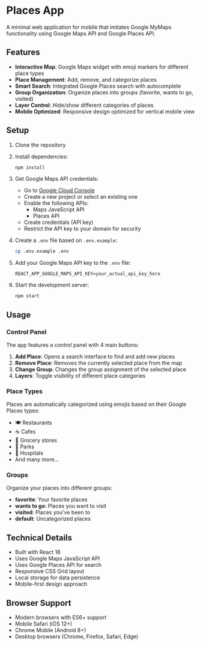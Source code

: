 # Places App

A minimal web application for mobile that imitates Google MyMaps functionality using Google Maps API and Google Places API.

## Features

- **Interactive Map**: Google Maps widget with emoji markers for different place types
- **Place Management**: Add, remove, and categorize places
- **Smart Search**: Integrated Google Places search with autocomplete
- **Group Organization**: Organize places into groups (favorite, wants to go, visited)
- **Layer Control**: Hide/show different categories of places
- **Mobile Optimized**: Responsive design optimized for vertical mobile view

## Setup

1. Clone the repository
2. Install dependencies:
   ```bash
   npm install
   ```

3. Get Google Maps API credentials:
   - Go to [Google Cloud Console](https://console.cloud.google.com/)
   - Create a new project or select an existing one
   - Enable the following APIs:
     - Maps JavaScript API
     - Places API
   - Create credentials (API key)
   - Restrict the API key to your domain for security

4. Create a `.env` file based on `.env.example`:
   ```bash
   cp .env.example .env
   ```

5. Add your Google Maps API key to the `.env` file:
   ```
   REACT_APP_GOOGLE_MAPS_API_KEY=your_actual_api_key_here
   ```

6. Start the development server:
   ```bash
   npm start
   ```

## Usage

### Control Panel

The app features a control panel with 4 main buttons:

1. **Add Place**: Opens a search interface to find and add new places
2. **Remove Place**: Removes the currently selected place from the map
3. **Change Group**: Changes the group assignment of the selected place
4. **Layers**: Toggle visibility of different place categories

### Place Types

Places are automatically categorized using emojis based on their Google Places types:
- 🍽️ Restaurants
- ☕ Cafes
- 🛒 Grocery stores
- 🌳 Parks
- 🏥 Hospitals
- And many more...

### Groups

Organize your places into different groups:
- **favorite**: Your favorite places
- **wants to go**: Places you want to visit
- **visited**: Places you've been to
- **default**: Uncategorized places

## Technical Details

- Built with React 18
- Uses Google Maps JavaScript API
- Uses Google Places API for search
- Responsive CSS Grid layout
- Local storage for data persistence
- Mobile-first design approach

## Browser Support

- Modern browsers with ES6+ support
- Mobile Safari (iOS 12+)
- Chrome Mobile (Android 8+)
- Desktop browsers (Chrome, Firefox, Safari, Edge)